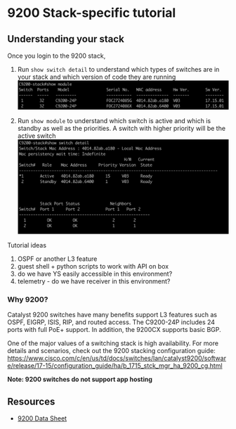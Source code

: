 # 9200 Stack-specific tutorial

## Understanding your stack
Once you login to the 9200 stack, 
1. Run `show switch detail` to understand which types of switches are in your stack and which version of code they are running
![Show Switch Detail](../imgs/9200-stack-show-switch-detail.jpg)

1. Run `show module` to understand which switch is active and which is standby as well as the priorities. A switch with higher priority will be the active switch
![Show Module](../imgs/9200-stack-show-module.jpg)

Tutorial ideas
1. OSPF or another L3 feature
1. guest shell + python scripts to work with API on box
1. do we have YS easily accessible in this environment?
1. telemetry - do we have receiver in this environment?


### Why 9200? 
Catalyst 9200 switches have many benefits support L3 features such as OSPF, EIGRP, ISIS, RIP, and routed access. The C9200-24P includes 24 ports with full PoE+ support. In addition, the 9200CX supports basic BGP.


One of the major values of a switching stack is high availability. For more details and scenarios, check out the 9200 stacking configuration guide: https://www.cisco.com/c/en/us/td/docs/switches/lan/catalyst9200/software/release/17-15/configuration_guide/ha/b_1715_stck_mgr_ha_9200_cg.html

**Note: 9200 switches do not support app hosting**

## Resources
* [9200 Data Sheet](https://www.cisco.com/c/en/us/products/collateral/switches/catalyst-9200-series-switches/nb-06-cat9200-ser-data-sheet-cte-en.html)

